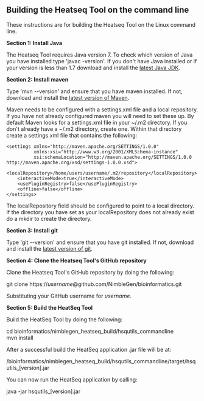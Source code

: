 Building the Heatseq Tool on the command line
-------------------------

These instructions are for building the Heatseq Tool on the Linux command line.

**Section 1: Install Java**

The Heatseq Tool requires Java version 7.  To check which version of Java you have installed type 'javac -version'.  If you don't have Java installed or if your version is less than 1.7 download and install the [latest Java JDK](http://www.oracle.com/technetwork/java/javase/downloads/jdk7-downloads-1880260.html).

**Section 2: Install maven**

Type 'mvn --version' and ensure that you have maven installed.  If not, download and install the [latest version of Maven](http://maven.apache.org/download.cgi).

Maven needs to be configured with a settings.xml file and a local repository.  If you have not already configured maven you will need to set these up.  By default Maven looks for a settings.xml file in your ~/.m2 directory.  If you don't already have a ~/.m2 directory, create one.  Within that directory create a settings.xml file that contains the following:

```
<settings xmlns="http://maven.apache.org/SETTINGS/1.0.0"
          xmlns:xsi="http://www.w3.org/2001/XMLSchema-instance"
          xsi:schemaLocation="http://maven.apache.org/SETTINGS/1.0.0 http://maven.apache.org/xsd/settings-1.0.0.xsd">
    <localRepository>/home/users/username/.m2/repository</localRepository>
    <interactiveMode>true</interactiveMode>
    <usePluginRegistry>false</usePluginRegistry>
    <offline>false</offline>
</settings>
```

The localRepository field should be configured to point to a local directory.  If the directory you have set as your localRepository does not already exist do a mkdir to create the directory.

**Section 3: Install git**

Type 'git --version' and ensure that you have git installed.  If not, download and install the [latest version of git](http://git-scm.com/downloads).


**Section 4: Clone the Heatseq Tool's GitHub repository**

Clone the Heatseq Tool's GitHub repository by doing the following:

git clone https://<i>username</i>@github.com/NimbleGen/bioinformatics.git

Substituting your GitHub username for <i>username</i>.

**Section 5: Build the HeatSeq Tool**

Build the HeatSeq Tool by doing the following:

cd bioinformatics/nimblegen_heatseq_build/hsqutils_commandline<br>
mvn install

After a successful build the HeatSeq application .jar file will be at:

/bioinformatics/nimblegen_heatseq_build/hsqutils_commandline/target/hsqutils_[version].jar 

You can now run the HeatSeq application by calling:

java -jar hsqutils_[version].jar





